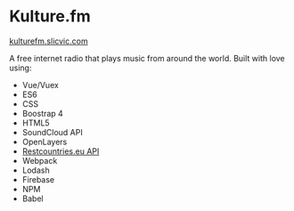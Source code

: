 # Kulture.fm

[kulturefm.slicvic.com](http://kulturefm.slicvic.com)

A free internet radio that plays music from around the world. Built with love using:
  - Vue/Vuex
  - ES6
  - CSS
  - Boostrap 4
  - HTML5
  - SoundCloud API
  - OpenLayers
  - [Restcountries.eu API](https://restcountries.eu)
  - Webpack
  - Lodash
  - Firebase
  - NPM
  - Babel

